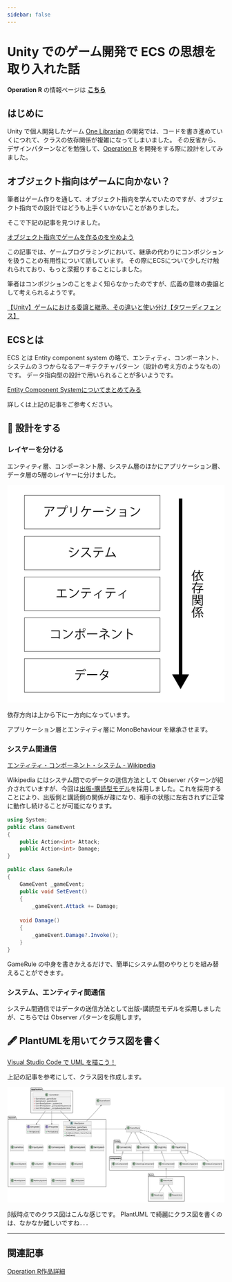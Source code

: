 ```yaml
---
sidebar: false
---
```


# Unity でのゲーム開発で ECS の思想を取り入れた話
**Operation R** の情報ページは [**こちら**](../works/OperationR.md) 

## はじめに
Unity で個人開発したゲーム [One Librarian](../works/OneLibrarian.md) の開発では、コードを書き進めていくにつれて、クラスの依存関係が複雑になってしまいました。
その反省から、デザインパターンなどを勉強して、[Operation R](../works/OperationR.md) を開発をする際に設計をしてみました。

## オブジェクト指向はゲームに向かない？
筆者はゲーム作りを通して、オブジェクト指向を学んでいたのですが、オブジェクト指向での設計ではどうも上手くいかないことがありました。

そこで下記の記事を見つけました。

[オブジェクト指向でゲームを作るのをやめよう](https://qiita.com/tshinsay/items/739ad875cc3925d51f12)

この記事では、ゲームプログラミングにおいて、継承の代わりにコンポジションを扱うことの有用性について話しています。
その際にECSについて少しだけ触れられており、もっと深掘りすることにしました。

筆者はコンポジションのことをよく知らなかったのですが、広義の意味の委譲として考えられるようです。

[【Unity】ゲームにおける委譲と継承、その違いと使い分け【タワーディフェンス】](https://zenn.dev/supple/articles/884d2439cd034a)


## ECSとは
ECS とは Entity component system の略で、エンティティ、コンポーネント、システムの３つからなるアーキテクチャパターン（設計の考え方のようなもの）です。
データ指向型の設計で用いられることが多いようです。

[Entity Component Systemについてまとめてみる](https://mikan-daisuki.hatenablog.com/entry/2015/10/22/220439)

詳しくは上記の記事をご参考ください。

## 📜 設計をする
### レイヤーを分ける
エンティティ層、コンポーネント層、システム層のほかにアプリケーション層、データ層の5層のレイヤーに分けました。

![レイヤードアーキテクチャ](../.vuepress/public/imgs/articles/OperationR-ECS/architecture.svg)

依存方向は上から下に一方向になっています。

アプリケーション層とエンティティ層に MonoBehaviour を継承させます。

### システム間通信
[エンティティ・コンポーネント・システム - Wikipedia](https://ja.wikipedia.org/wiki/%E3%82%A8%E3%83%B3%E3%83%86%E3%82%A3%E3%83%86%E3%82%A3%E3%83%BB%E3%82%B3%E3%83%B3%E3%83%9D%E3%83%BC%E3%83%8D%E3%83%B3%E3%83%88%E3%83%BB%E3%82%B7%E3%82%B9%E3%83%86%E3%83%A0)

Wikipedia にはシステム間でのデータの送信方法として Observer パターンが紹介されていますが、今回は[出版-購読型モデル](https://ja.wikipedia.org/wiki/%E5%87%BA%E7%89%88-%E8%B3%BC%E8%AA%AD%E5%9E%8B%E3%83%A2%E3%83%87%E3%83%AB)を採用しました。これを採用することにより、出版側と講読側の関係が疎になり、相手の状態に左右されずに正常に動作し続けることが可能になります。

```cs
using System;
public class GameEvent
{
    public Action<int> Attack;
    public Action<int> Damage;
}
```
```cs
public class GameRule
{
    GameEvent _gameEvent;
    public void SetEvent()
    {
        _gameEvent.Attack += Damage;

    void Damage()
    {
        _gameEvent.Damage?.Invoke();
    }
}
```
GameRule の中身を書きかえるだけで、簡単にシステム間のやりとりを組み替えることができます。

### システム、エンティティ間通信
システム間通信ではデータの送信方法として出版-講読型モデルを採用しましたが、こちらでは Observer パターンを採用します。

## 🖋️ PlantUMLを用いてクラス図を書く
[Visual Studio Code で UML を描こう！](https://qiita.com/couzie/items/9dedb834c5aff09ea7b2)

上記の記事を参考にして、クラス図を作成します。

![クラス図](../.vuepress/public/imgs/articles/OperationR-ECS/class.svg)

β版時点でのクラス図はこんな感じです。
PlantUML で綺麗にクラス図を書くのは、なかなか難しいですね．．．

---

## 関連記事
[Operation R作品詳細](../works/OperationR.md)